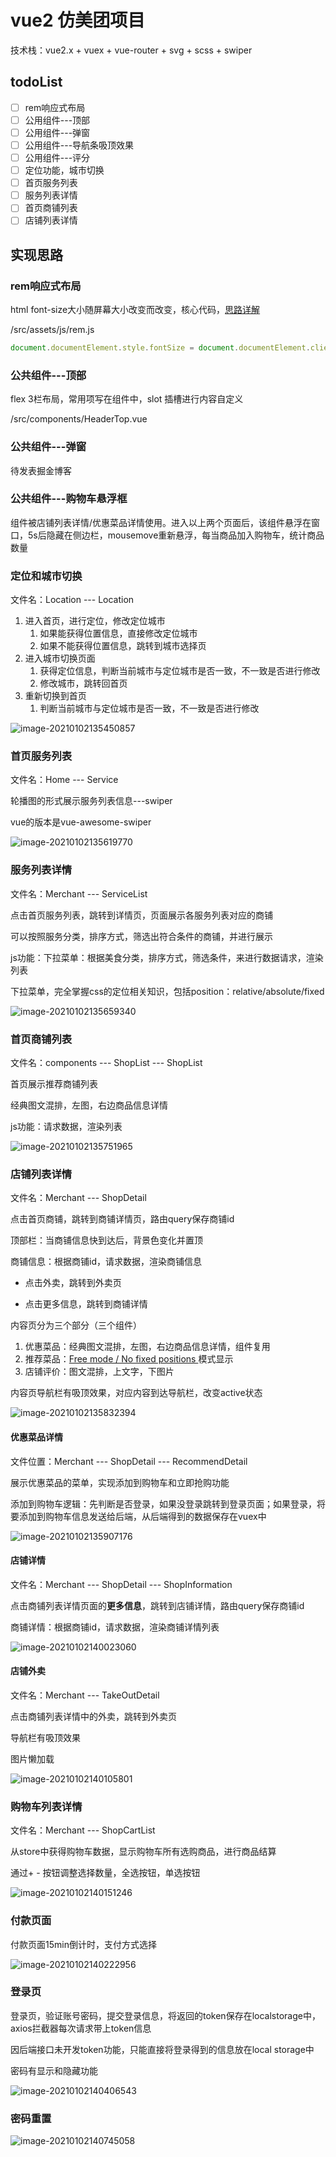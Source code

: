 # vue2 仿美团项目

技术栈：vue2.x + vuex + vue-router + svg + scss + swiper

## todoList

- [ ] rem响应式布局
- [ ] 公用组件---顶部
- [ ] 公用组件---弹窗
- [ ] 公用组件---导航条吸顶效果
- [ ] 公用组件---评分
- [ ] 定位功能，城市切换
- [ ] 首页服务列表
- [ ] 服务列表详情
- [ ] 首页商铺列表
- [ ] 店铺列表详情

## 实现思路

### rem响应式布局

html font-size大小随屏幕大小改变而改变，核心代码，[思路详解](https://juejin.cn/post/6844903671143088136)

/src/assets/js/rem.js

```js
document.documentElement.style.fontSize = document.documentElement.clientWidth / 720 + 'px'
```



### 公共组件---顶部

flex 3栏布局，常用项写在组件中，slot 插槽进行内容自定义

/src/components/HeaderTop.vue



### 公共组件---弹窗

待发表掘金博客



### 公共组件---购物车悬浮框

组件被店铺列表详情/优惠菜品详情使用。进入以上两个页面后，该组件悬浮在窗口，5s后隐藏在侧边栏，mousemove重新悬浮，每当商品加入购物车，统计商品数量



### 定位和城市切换

文件名：Location --- Location

1. 进入首页，进行定位，修改定位城市
   1. 如果能获得位置信息，直接修改定位城市
   2. 如果不能获得位置信息，跳转到城市选择页
2. 进入城市切换页面
   1. 获得定位信息，判断当前城市与定位城市是否一致，不一致是否进行修改
   2. 修改城市，跳转回首页
3. 重新切换到首页
   1. 判断当前城市与定位城市是否一致，不一致是否进行修改

![image-20210102135450857](.\src\assets\img\image-20210102135450857.png)



### 首页服务列表

文件名：Home --- Service

轮播图的形式展示服务列表信息---swiper

vue的版本是vue-awesome-swiper

![image-20210102135619770](.\src\assets\img\image-20210102135619770.png)

### 服务列表详情

文件名：Merchant --- ServiceList

点击首页服务列表，跳转到详情页，页面展示各服务列表对应的商铺

可以按照服务分类，排序方式，筛选出符合条件的商铺，并进行展示

js功能：下拉菜单：根据美食分类，排序方式，筛选条件，来进行数据请求，渲染列表

下拉菜单，完全掌握css的定位相关知识，包括position：relative/absolute/fixed

![image-20210102135659340](.\src\assets\img\image-20210102135659340.png)



### 首页商铺列表

文件名：components --- ShopList --- ShopList

首页展示推荐商铺列表

经典图文混排，左图，右边商品信息详情

js功能：请求数据，渲染列表

![image-20210102135751965](.\src\assets\img\image-20210102135751965.png)



### 店铺列表详情

文件名：Merchant --- ShopDetail

点击首页商铺，跳转到商铺详情页，路由query保存商铺id

顶部栏：当商铺信息快到达后，背景色变化并置顶

商铺信息：根据商铺id，请求数据，渲染商铺信息

- 点击外卖，跳转到外卖页

- 点击更多信息，跳转到商铺详情

内容页分为三个部分（三个组件）

1. 优惠菜品：经典图文混排，左图，右边商品信息详情，组件复用
2. 推荐菜品：[Free mode / No fixed positions ](https://github.com/surmon-china/surmon-china.github.io/tree/source/projects/vue-awesome-swiper/examples/15-freemode.vue)模式显示
3. 店铺评价：图文混排，上文字，下图片

内容页导航栏有吸顶效果，对应内容到达导航栏，改变active状态

![image-20210102135832394](.\src\assets\img\image-20210102135832394.png)

#### 优惠菜品详情

文件位置：Merchant --- ShopDetail --- RecommendDetail

展示优惠菜品的菜单，实现添加到购物车和立即抢购功能

添加到购物车逻辑：先判断是否登录，如果没登录跳转到登录页面；如果登录，将要添加到购物车信息发送给后端，从后端得到的数据保存在vuex中

![image-20210102135907176](.\src\assets\img\image-20210102135907176.png)

#### 店铺详情

文件名：Merchant --- ShopDetail --- ShopInformation

点击商铺列表详情页面的**更多信息**，跳转到店铺详情，路由query保存商铺id

商铺详情：根据商铺id，请求数据，渲染商铺详情列表

![image-20210102140023060](.\src\assets\img\image-20210102140023060.png)

#### 店铺外卖

文件名：Merchant --- TakeOutDetail

点击商铺列表详情中的外卖，跳转到外卖页

导航栏有吸顶效果

图片懒加载

![image-20210102140105801](.\src\assets\img\image-20210102140105801.png)

### 购物车列表详情

文件名：Merchant --- ShopCartList

从store中获得购物车数据，显示购物车所有选购商品，进行商品结算

通过+ - 按钮调整选择数量，全选按钮，单选按钮

![image-20210102140151246](.\src\assets\img\image-20210102140151246.png)

### 付款页面

付款页面15min倒计时，支付方式选择

![image-20210102140222956](.\src\assets\img\image-20210102140222956.png)

### 登录页

登录页，验证账号密码，提交登录信息，将返回的token保存在localstorage中，axios拦截器每次请求带上token信息

因后端接口未开发token功能，只能直接将登录得到的信息放在local storage中

密码有显示和隐藏功能

![image-20210102140406543](.\src\assets\img\image-20210102140406543.png)

### 密码重置



![image-20210102140745058](.\src\assets\img\image-20210102140745058.png)